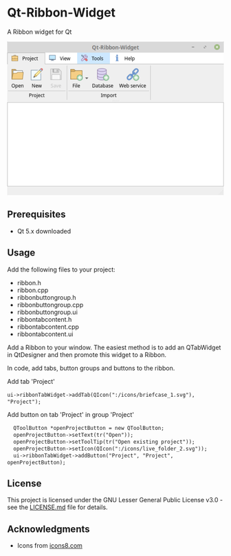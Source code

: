 # Qt-Ribbon-Widget
A Ribbon widget for Qt

![Ribbon widget in a QMainWindow on Linux](docs/image_linux1.png)

## Prerequisites
- Qt 5.x downloaded

## Usage
Add the following files to your project:
* ribbon.h
* ribbon.cpp
* ribbonbuttongroup.h
* ribbonbuttongroup.cpp
* ribbonbuttongroup.ui
* ribbontabcontent.h
* ribbontabcontent.cpp
* ribbontabcontent.ui

Add a Ribbon to your window. The easiest method is to add an QTabWidget in QtDesigner and then promote this widget to a Ribbon.

In code, add tabs, button groups and buttons to the ribbon.

Add tab 'Project'
```
ui->ribbonTabWidget->addTab(QIcon(":/icons/briefcase_1.svg"), "Project");
```

Add button on tab 'Project' in group 'Project'
```
  QToolButton *openProjectButton = new QToolButton;
  openProjectButton->setText(tr("Open"));
  openProjectButton->setToolTip(tr("Open existing project"));
  openProjectButton->setIcon(QIcon(":/icons/live_folder_2.svg"));
  ui->ribbonTabWidget->addButton("Project", "Project", openProjectButton);
```

## License
This project is licensed under the GNU Lesser General Public License v3.0 - see the [LICENSE.md](LICENSE.md) file for details.

## Acknowledgments
- Icons from [icons8.com](https://icons8.com/)
